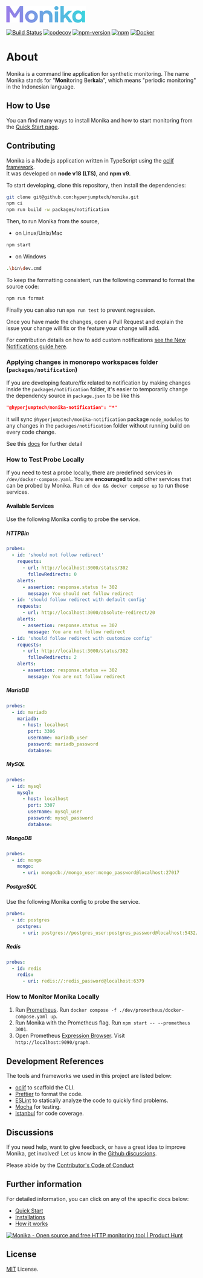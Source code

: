 ![](https://raw.githubusercontent.com/hyperjumptech/monika/main/docs/public/monika.svg)

[![Build Status](https://github.com/hyperjumptech/monika/workflows/Node.js%20CI/badge.svg?event=push&branch=main)](https://github.com/hyperjumptech/monika/actions) [![codecov](https://codecov.io/gh/hyperjumptech/monika/branch/main/graph/badge.svg?token=O3WVT7DP6F)](https://codecov.io/gh/hyperjumptech/monika) [![npm-version](https://img.shields.io/npm/v/@hyperjumptech/monika)](https://www.npmjs.com/package/@hyperjumptech/monika) [![npm](https://img.shields.io/npm/dt/@hyperjumptech/monika?label=NPM%20Downloads)](https://www.npmjs.com/package/@hyperjumptech/monika) [![Docker](https://img.shields.io/docker/pulls/hyperjump/monika)](https://hub.docker.com/r/hyperjump/monika)

# About

Monika is a command line application for synthetic monitoring. The name Monika stands for "**Moni**toring Ber**ka**la", which means "periodic monitoring" in the Indonesian language.

## How to Use

You can find many ways to install Monika and how to start monitoring from the [Quick Start page](https://monika.hyperjump.tech/quick-start).

## Contributing

Monika is a Node.js application written in TypeScript using the [oclif framework](https://oclif.io/).  
It was developed on **node v18 (LTS)**, and **npm v9**.

To start developing, clone this repository, then install the dependencies:

```bash
git clone git@github.com:hyperjumptech/monika.git
npm ci
npm run build -w packages/notification
```

Then, to run Monika from the source,

- on Linux/Unix/Mac

```bash
npm start
```

- on Windows

```bash
.\bin\dev.cmd
```

To keep the formatting consistent, run the following command to format the source code:

```bash
npm run format
```

Finally you can also run `npm run test` to prevent regression.

Once you have made the changes, open a Pull Request and explain the issue your change will fix or the feature your change will add.

For contribution details on how to add custom notifications [see the New Notifications guide here](https://monika.hyperjump.tech/guides/new-notifications).

### Applying changes in monorepo workspaces folder (`packages/notification`)

If you are developing feature/fix related to notification by making changes inside the `packages/notification` folder, it's easier to temporarily change the dependency source in `package.json` to be like this

```json
"@hyperjumptech/monika-notification": "*"
```

it will sync `@hyperjumptech/monika-notification` package `node_modules` to any changes in the `packages/notification` folder without running build on every code change.

See this [docs](https://turbo.build/repo/docs/handbook/workspaces#workspaces-which-depend-on-each-other) for further detail

### How to Test Probe Locally

If you need to test a probe locally, there are predefined services in `/dev/docker-compose.yaml`. You are **encouraged** to add other services that can be probed by Monika. Run `cd dev && docker compose up` to run those services.

#### Available Services

Use the following Monika config to probe the service.

##### HTTPBin

```yaml
probes:
  - id: 'should not follow redirect'
    requests:
      - url: http://localhost:3000/status/302
        followRedirects: 0
    alerts:
      - assertion: response.status != 302
        message: You should not follow redirect
  - id: 'should follow redirect with default config'
    requests:
      - url: http://localhost:3000/absolute-redirect/20
    alerts:
      - assertion: response.status == 302
        message: You are not follow redirect
  - id: 'should follow redirect with customize config'
    requests:
      - url: http://localhost:3000/status/302
        followRedirects: 2
    alerts:
      - assertion: response.status == 302
        message: You are not follow redirect
```

##### MariaDB

```yaml
probes:
  - id: mariadb
    mariadb:
      - host: localhost
        port: 3306
        username: mariadb_user
        password: mariadb_password
        database:
```

##### MySQL

```yaml
probes:
  - id: mysql
    mysql:
      - host: localhost
        port: 3307
        username: mysql_user
        password: mysql_password
        database:
```

##### MongoDB

```yaml
probes:
  - id: mongo
    mongo:
      - uri: mongodb://mongo_user:mongo_password@localhost:27017
```

##### PostgreSQL

Use the following Monika config to probe the service.

```yaml
probes:
  - id: postgres
    postgres:
      - uri: postgres://postgres_user:postgres_password@localhost:5432/postgres_db
```

##### Redis

```yaml
probes:
  - id: redis
    redis:
      - uri: redis://:redis_password@localhost:6379
```

### How to Monitor Monika Locally

1. Run [Prometheus](https://prometheus.io/). Run `docker compose -f ./dev/prometheus/docker-compose.yaml up`.
2. Run Monika with the Prometheus flag. Run `npm start -- --prometheus 3001`.
3. Open Prometheus [Expression Browser](https://prometheus.io/docs/visualization/browser/). Visit `http://localhost:9090/graph`.

## Development References

The tools and frameworks we used in this project are listed below:

- [oclif](https://oclif.io/) to scaffold the CLI.
- [Prettier](https://prettier.io/) to format the code.
- [ESLint](https://eslint.org/) to statically analyze the code to quickly find problems.
- [Mocha](https://mochajs.org/) for testing.
- [Istanbul](https://istanbul.js.org/) for code coverage.

## Discussions

If you need help, want to give feedback, or have a great idea to improve Monika, get involved! Let us know in the [Github discussions](https://github.com/hyperjumptech/monika/discussions).

Please abide by the [Contributor's Code of Conduct](CODE_OF_CONDUCTS.md)

## Further information

For detailed information, you can click on any of the specific docs below:

- [Quick Start](https://hyperjumptech.github.io/monika/quick-start)
- [Installations](https://monika.hyperjump.tech/quick-start#installation)
- [How it works](https://hyperjumptech.github.io/monika/guides/probes)

<a href="https://www.producthunt.com/posts/monika-2?utm_source=badge-featured&utm_medium=badge&utm_souce=badge-monika&#0045;2" target="_blank"><img src="https://api.producthunt.com/widgets/embed-image/v1/featured.svg?post_id=332404&theme=light" alt="Monika - Open&#0032;source&#0032;and&#0032;free&#0032;HTTP&#0032;monitoring&#0032;tool | Product Hunt" style="width: 250px; height: 54px;" width="250" height="54" /></a>

## License

[MIT](./LICENSE.txt) License.
